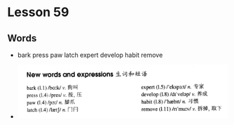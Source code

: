 # Lesson 59

## Words

- bark press paw latch expert develop habit remove

- ![Words](../../../Images/Part2/06/words-59.png)
